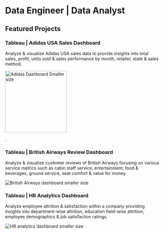 # Data Engineer | Data Analyst
## Featured Projects
### Tableau | Adidas USA Sales Dashboard
Analyze & visualize Adidas USA sales data to provide insights into total sales, profit, units sold & sales performance by month, retailer, state & sales method.







<img src="https://github.com/user-attachments/assets/c4e43bf8-3c24-46bd-b662-c8158b19bead" alt="Adidas Dashboard Smaller size" width="200" />


.

### Tableau | British Airways Review Dashboard
Analyze & visualize customer reviews of British Airways focusing on various service metrics such as cabin staff service, entertainment, food & beverages, ground service, seat comfort & value for money.








![British Airways dashboard smaller size](https://github.com/user-attachments/assets/357aa9e3-e888-44b5-b8c5-3f954686a686)




### Tableau | HR Analytics Dashboard
Analyze employee attrition & satisfaction within a company providing insights into department-wise attrition, education field-wise attrition, employee demographics & job satisfaction ratings.








![HR analytics dashboard smaller size](https://github.com/user-attachments/assets/b6fe4f0d-fc2f-4fe7-830c-8d6498911c58)
